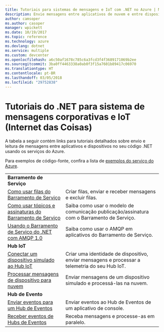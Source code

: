 ```yaml
---
title: Tutoriais para sistemas de mensagens e IoT com .NET no Azure | Microsoft Docs
description: Envie mensagens entre aplicativos de nuvem e entre dispositivos e a nuvem usando o .NET e serviços do Azure.
author: camsoper
ms.author: casoper
manager: wpickett
ms.date: 10/19/2017
ms.topic: reference
ms.technology: azure
ms.devlang: dotnet
ms.service: multiple
ms.custom: devcenter
ms.openlocfilehash: a6c50af1678c785c6a3fcd3f4f3689171069b2ee
ms.sourcegitcommit: 3ba0ff4463338a0ab0f3f15a7601b89417c06970
ms.translationtype: HT
ms.contentlocale: pt-BR
ms.lasthandoff: 03/05/2018
ms.locfileid: "29752838"
---
```

# <a name="net-tutorials-for-enterprise-messaging-and-internet-of-things-iot"></a>Tutoriais do .NET para sistema de mensagens corporativas e IoT (Internet das Coisas)

A tabela a seguir contém links para tutoriais detalhados sobre envio e leitura de mensagens entre aplicativos e dispositivos no seu código .NET usando os serviços do Azure.

Para exemplos de código-fonte, confira a lista de [exemplos do serviço do Azure](https://azure.microsoft.com/resources/samples/?platform=dotnet).


| | |
|---|---|
| **Barramento de Serviço** | |
| [Como usar filas do Barramento de Serviço][1] | Criar filas, enviar e receber mensagens e excluir filas. | 
| [Como usar tópicos e assinaturas do Barramento de Serviço][2] | Saiba como usar o modelo de comunicação publicação/assinatura com o Barramento de Serviço.
| [Usando o Barramento de Serviço do .NET com AMQP 1.0][3] | Saiba como usar o AMQP em aplicativos do Barramento de Serviço.
|**Hub IoT**|
| [Conectar um dispositivo simulado ao Hub IoT][4] | Criar uma identidade de dispositivo, enviar mensagens e processar a telemetria do seu Hub IoT. |   
| [Processar mensagens de dispositivo para nuvem][5] | Enviar mensagens de um dispositivo simulado e processá-las na nuvem. |
|**Hub de Evento**|
| [Enviar eventos para um Hub de Eventos][6] | Enviar eventos ao Hub de Eventos de um aplicativo de console.
| [Receber eventos de Hubs de Eventos][7] | Receba mensagens e processe-as em paralelo.


[1]: /azure/service-bus-messaging/service-bus-dotnet-get-started-with-queues
[2]: /azure/service-bus-messaging/service-bus-dotnet-how-to-use-topics-subscriptions
[3]: /azure/service-bus-messaging/service-bus-amqp-dotnet
[4]: /azure/iot-hub/iot-hub-csharp-csharp-getstarted
[5]: /azure/iot-hub/iot-hub-csharp-csharp-process-d2c
[6]: /azure/event-hubs/event-hubs-dotnet-standard-getstarted-send
[7]: /azure/event-hubs/event-hubs-dotnet-standard-getstarted-receive-eph


